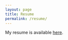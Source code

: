 ```yaml
---
layout: page
title: Resume
permalink: /resume/
---
```


My resume is available [here](http://registry.jsonresume.org/JoeBruckner).